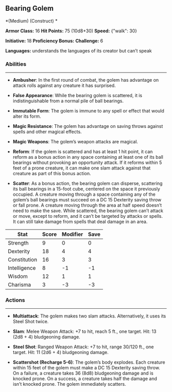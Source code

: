 ## Bearing Golem
*(Medium) (Construct) *

**Armor Class:** 16
**Hit Points:** 75 (10d8+30)
**Speed:** {"walk": 30}

**Initiative:** 18
**Proficiency Bonus:**
**Challenge:** 6

**Languages:** understands the languages of its creator but can’t speak

### Abilities
 --- 
- **Ambusher**: In the first round of combat, the golem has advantage on attack rolls against any creature it has surprised.

- **False Appearance**: While the bearing golem is scattered, it is indistinguishable from a normal pile of ball bearings.

- **Immutable Form**: The golem is immune to any spell or effect that would alter its form.

- **Magic Resistance**: The golem has advantage on saving throws against spells and other magical effects.

- **Magic Weapons**: The golem’s weapon attacks are magical.

- **Reform**: If the golem is scattered and has at least 1 hit point, it can reform as a bonus action in any space containing at least one of its ball bearings without provoking an opportunity attack. If it reforms within 5 feet of a prone creature, it can make one slam attack against that creature as part of this bonus action.

- **Scatter**: As a bonus action, the bearing golem can disperse, scattering its ball bearings in a 15-foot cube, centered on the space it previously occupied. A creature moving through a space containing any of the golem’s ball bearings must succeed on a DC 15 Dexterity saving throw or fall prone. A creature moving through the area at half speed doesn’t need to make the save. While scattered, the bearing golem can’t attack or move, except to reform, and it can’t be targeted by attacks or spells. It can still take damage from spells that deal damage in an area.



| Stat | Score | Modifier | Save |
| ---- | ---- | ---- | ---- |
| Strength | 9 | 0 | 0 |
| Dexterity | 18 | 4 | 4 |
| Constitution | 16 | 3 | 3 |
| Intelligence | 8 | -1 | -1 |
| Wisdom | 12 | 1 | 1 |
| Charisma | 3 | -3 | -3 |

### Actions
 --- 
- **Multiattack**: The golem makes two slam attacks. Alternatively, it uses its Steel Shot twice.

- **Slam**: Melee Weapon Attack: +7 to hit, reach 5 ft., one target. Hit: 13 (2d8 + 4) bludgeoning damage.

- **Steel Shot**: Ranged Weapon Attack: +7 to hit, range 30/120 ft., one target. Hit: 11 (2d6 + 4) bludgeoning damage.

- **Scattershot (Recharge 5-6)**: The golem’s body explodes. Each creature within 15 feet of the golem must make a DC 15 Dexterity saving throw. On a failure, a creature takes 36 (8d8) bludgeoning damage and is knocked prone. On a success, a creature takes half the damage and isn’t knocked prone. The golem immediately scatters.

